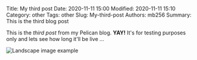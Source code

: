 Title: My third post
Date: 2020-11-11 15:00
Modified: 2020-11-11 15:10
Category: other
Tags: other
Slug: My-third-post
Authors: mb256
Summary: This is the third blog post 

This is the *third post* from my Pelican blog. **YAY!**
It's for testing purposes only and lets see how long it'll be live ...

![Landscape image example]({static}/images/landscape1.jpg)
